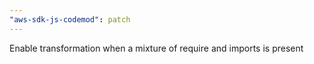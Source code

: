 ```yaml
---
"aws-sdk-js-codemod": patch
---
```


Enable transformation when a mixture of require and imports is present
